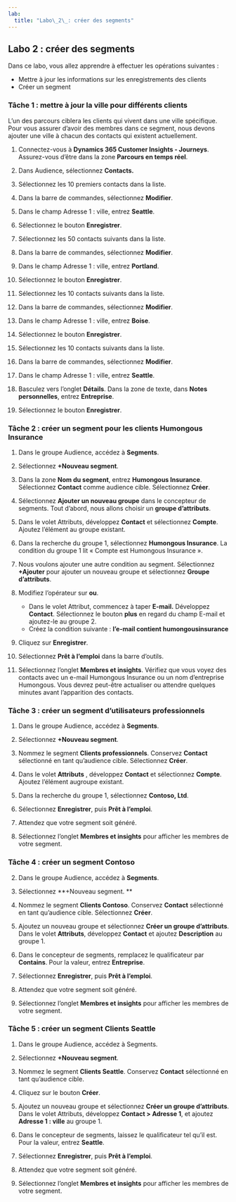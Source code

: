 ```yaml
---
lab:
  title: "Labo\_2\_: créer des segments"
---
```


## Labo 2 : créer des segments 

Dans ce labo, vous allez apprendre à effectuer les opérations suivantes :
- Mettre à jour les informations sur les enregistrements des clients
- Créer un segment 

### Tâche 1 : mettre à jour la ville pour différents clients

L’un des parcours ciblera les clients qui vivent dans une ville spécifique. Pour vous assurer d’avoir des membres dans ce segment, nous devons ajouter une ville à chacun des contacts qui existent actuellement.

1. Connectez-vous à **Dynamics 365 Customer Insights - Journeys**. Assurez-vous d’être dans la zone **Parcours en temps réel**.

1. Dans Audience, sélectionnez **Contacts.**

1. Sélectionnez les 10 premiers contacts dans la liste. 

1. Dans la barre de commandes, sélectionnez **Modifier**.

1. Dans le champ Adresse 1 : ville, entrez **Seattle**.

1. Sélectionnez le bouton **Enregistrer**.

1. Sélectionnez les 50 contacts suivants dans la liste.

1. Dans la barre de commandes, sélectionnez **Modifier**.

1. Dans le champ Adresse 1 : ville, entrez **Portland**.

1. Sélectionnez le bouton **Enregistrer**.

1. Sélectionnez les 10 contacts suivants dans la liste.

1. Dans la barre de commandes, sélectionnez **Modifier**.

1. Dans le champ Adresse 1 : ville, entrez **Boise**.

1. Sélectionnez le bouton **Enregistrer**.

1. Sélectionnez les 10 contacts suivants dans la liste.

1. Dans la barre de commandes, sélectionnez **Modifier**.

1. Dans le champ Adresse 1 : ville, entrez **Seattle**.

1. Basculez vers l’onglet **Détails**. Dans la zone de texte, dans **Notes personnelles**, entrez **Entreprise**.

1. Sélectionnez le bouton **Enregistrer**.

### Tâche 2 : créer un segment pour les clients Humongous Insurance

1. Dans le groupe Audience, accédez à **Segments**.

1. Sélectionnez **+Nouveau segment**.

1. Dans la zone **Nom du segment**, entrez **Humongous Insurance**. Sélectionnez **Contact** comme audience cible. Sélectionnez **Créer**.

1. Sélectionnez **Ajouter un nouveau groupe** dans le concepteur de segments. Tout d’abord, nous allons choisir un **groupe d’attributs**.

1. Dans le volet Attributs, développez **Contact** et sélectionnez **Compte**. Ajoutez l’élément au groupe existant.

1. Dans la recherche du groupe 1, sélectionnez **Humongous Insurance**. La condition du groupe 1 lit « Compte est Humongous Insurance ».

1. Nous voulons ajouter une autre condition au segment. Sélectionnez **+Ajouter** pour ajouter un nouveau groupe et sélectionnez **Groupe d’attributs**.

1. Modifiez l’opérateur sur **ou**.
    - Dans le volet Attribut, commencez à taper **E-mail.** Développez **Contact**. Sélectionnez le bouton **plus** en regard du champ E-mail et ajoutez-le au groupe 2.
    - Créez la condition suivante : **l’e-mail contient humongousinsurance**

1. Cliquez sur **Enregistrer**.

1. Sélectionnez **Prêt à l’emploi** dans la barre d’outils.

1. Sélectionnez l’onglet **Membres et insights**. Vérifiez que vous voyez des contacts avec un e-mail Humongous Insurance ou un nom d’entreprise Humongous. Vous devrez peut-être actualiser ou attendre quelques minutes avant l’apparition des contacts.

### Tâche 3 : créer un segment d’utilisateurs professionnels

1. Dans le groupe Audience, accédez à **Segments**.

1. Sélectionnez **+Nouveau segment**.

1. Nommez le segment **Clients professionnels**. Conservez **Contact** sélectionné en tant qu’audience cible. Sélectionnez **Créer**.

1. Dans le volet **Attributs** , développez **Contact** et sélectionnez **Compte**. Ajoutez l’élément augroupe existant.

1. Dans la recherche du groupe 1, sélectionnez **Contoso, Ltd**.

1. Sélectionnez **Enregistrer**, puis **Prêt à l’emploi**.

1. Attendez que votre segment soit généré.

1. Sélectionnez l’onglet **Membres et insights** pour afficher les membres de votre segment.

### Tâche 4 : créer un segment Contoso  
2.  Dans le groupe Audience, accédez à **Segments**. 

3.  Sélectionnez **+Nouveau segment. **

4.  Nommez le segment **Clients Contoso**. Conservez **Contact** sélectionné en tant qu’audience cible. Sélectionnez **Créer**.

5.  Ajoutez un nouveau groupe et sélectionnez **Créer un groupe d’attributs**. Dans le volet **Attributs**, développez **Contact** et ajoutez **Description** au groupe 1. 

6.  Dans le concepteur de segments, remplacez le qualificateur par **Contains**. Pour la valeur, entrez **Entreprise**.

7.  Sélectionnez **Enregistrer**, puis **Prêt à l’emploi**. 

8.  Attendez que votre segment soit généré. 

9.  Sélectionnez l’onglet **Membres et insights** pour afficher les membres de votre segment. 


### Tâche 5 : créer un segment Clients Seattle
1. Dans le groupe Audience, accédez à Segments.

1. Sélectionnez **+Nouveau segment**.

1. Nommez le segment **Clients Seattle**. Conservez **Contact** sélectionné en tant qu’audience cible.

1. Cliquez sur le bouton **Créer**.

1. Ajoutez un nouveau groupe et sélectionnez **Créer un groupe d’attributs**. Dans le volet Attributs, développez **Contact > Adresse 1**, et ajoutez **Adresse 1 : ville** au groupe 1.

1. Dans le concepteur de segments, laissez le qualificateur tel qu’il est. Pour la valeur, entrez **Seattle**.

1. Sélectionnez **Enregistrer**, puis **Prêt à l’emploi**.

1. Attendez que votre segment soit généré.

1. Sélectionnez l’onglet **Membres et insights** pour afficher les membres de votre segment.
